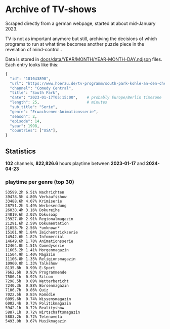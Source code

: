 # Archive of TV-shows

Scraped directly from a german webpage, started at about mid-January 2023.

TV is not as important anymore but still, archiving the decisions of which programs to run at what time
becomes another puzzle piece in the revelation of mind-control.. 

Data is stored in [docs/data/YEAR/MONTH/YEAR-MONTH-DAY.ndjson](docs/data/) files. 
Each entry looks like this:

```python
{
  "id": "181043890", 
  "url": "https://www.hoerzu.de/tv-programm/south-park-kohle-an-den-chefkoch/bid_181043890/", 
  "channel": "Comedy Central", 
  "title": "South Park", 
  "date": "2023-01-17T05:15:00",    # probably Europe/Berlin timezone 
  "length": 25,                     # minutes 
  "sub_title": "Serie", 
  "genre": "Erwachsenen-Animationsserie", 
  "season": 2, 
  "episode": 14, 
  "year": 1998, 
  "countries": ["USA"],
}
```

## Statistics

**102** channels, **822,826.6** hours playtime between **2023-01-17** and **2024-04-23**


### playtime per genre (top 30)

    53599.2h 6.51% Nachrichten
    39478.5h 4.80% Verkaufsshow
    33488.6h 4.07% Krimiserie
    28751.2h 3.49% Werbesendung
    26038.4h 3.16% Dokureihe
    24819.6h 3.02% Dokusoap
    23927.8h 2.91% Regionalmagazin
    21291.6h 2.59% Dokumentation
    21058.7h 2.56% *unknown*
    15101.9h 1.84% Zeichentrickserie
    14942.6h 1.82% Infomercial
    14649.6h 1.78% Animationsserie
    12464.0h 1.51% Comedyserie
    11605.2h 1.41% Morgenmagazin
    11504.9h 1.40% Magazin
    11106.8h 1.35% Religionsmagazin
    10960.0h 1.33% Talkshow
    8135.8h  0.99% E-Sport
    7662.6h  0.93% Programmende
    7580.1h  0.92% Sitcom
    7298.5h  0.89% Wetterbericht
    7240.3h  0.88% Börsenmagazin
    7106.7h  0.86% Quiz
    7022.5h  0.85% Komödie
    6099.6h  0.74% Wissensmagazin
    6002.4h  0.73% Politikmagazin
    5942.1h  0.72% Realityshow
    5887.1h  0.72% Wirtschaftsmagazin
    5883.2h  0.72% Telenovela
    5493.0h  0.67% Musikmagazin
